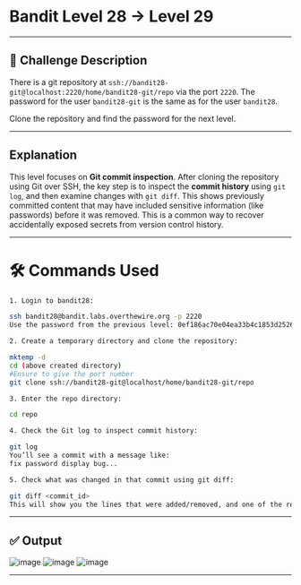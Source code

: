 # **Bandit Level 28 → Level 29**

---

## **🧩 Challenge Description**

There is a git repository at `ssh://bandit28-git@localhost:2220/home/bandit28-git/repo` via the port `2220`. The password for the user `bandit28-git` is the same as for the user `bandit28`.

Clone the repository and find the password for the next level.

---

## Explanation

This level focuses on **Git commit inspection**. After cloning the repository using Git over SSH, the key step is to inspect the **commit history** using `git log`, and then examine changes with `git diff`. This shows previously committed content that may have included sensitive information (like passwords) before it was removed. This is a common way to recover accidentally exposed secrets from version control history.

---

# 🛠️ Commands Used

```bash
1. Login to bandit28:

ssh bandit28@bandit.labs.overthewire.org -p 2220
Use the password from the previous level: 0ef186ac70e04ea33b4c1853d2526fa2

2. Create a temporary directory and clone the repository:

mktemp -d
cd (above created directory)
#Ensure to give the port number
git clone ssh://bandit28-git@localhost/home/bandit28-git/repo

3. Enter the repo directory:

cd repo

4. Check the Git log to inspect commit history:

git log
You’ll see a commit with a message like:
fix password display bug...

5. Check what was changed in that commit using git diff:

git diff <commit_id>
This will show you the lines that were added/removed, and one of the removed lines will include the password.
```

---

## ✅ Output
![image](https://github.com/user-attachments/assets/dad85c73-2f7b-4497-8189-3f3d078e1ffb)
![image](https://github.com/user-attachments/assets/4242fedf-743b-437f-8e59-d4865a050661)
![image](https://github.com/user-attachments/assets/9298b818-9142-4fef-85fd-f5917e128493)

---
